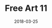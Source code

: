 ---
title: Free Art 11
date: '2018-03-25'
thumb_image: images/mar-3yo/free-art11.jpg
thumb_image_alt: Free Art 11
image: images/mar-3yo/free-art11.jpg
image_alt: Free Art 11
template: project
---	